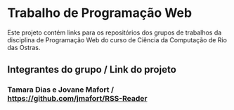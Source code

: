 # Trabalho de Programação Web

Este projeto contém links para os repositórios dos grupos de trabalhos da disciplina de Programação Web do curso de Ciência da Computação de Rio das Ostras.

## Integrantes do grupo / Link do projeto

### Tamara Dias e Jovane Mafort / https://github.com/jmafort/RSS-Reader